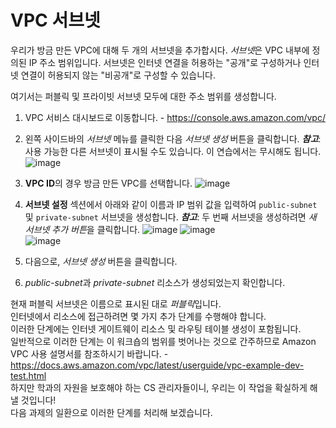 VPC 서브넷
=

우리가 방금 만든 VPC에 대해 두 개의 서브넷을 추가합시다.
*서브넷*은 VPC 내부에 정의된 IP 주소 범위입니다.
서브넷은 인터넷 연결을 허용하는 "공개"로 구성하거나 인터넷 연결이 허용되지 않는 "비공개"로 구성할 수 있습니다.

여기서는 퍼블릭 및 프라이빗 서브넷 모두에 대한 주소 범위를 생성합니다.

1. VPC 서비스 대시보드로 이동합니다. - https://console.aws.amazon.com/vpc/

2. 왼쪽 사이드바의 _서브넷_ 메뉴를 클릭한 다음 _서브넷 생성_ 버튼을 클릭합니다. **_참고_**: 사용 가능한 다른 서브넷이 표시될 수도 있습니다. 이 연습에서는 무시해도 됩니다.
   ![image](https://github.com/user-attachments/assets/41ad58ef-681f-4d5b-b0a6-7665a53265b5)

3. **VPC ID**의 경우 방금 만든 VPC를 선택합니다.
   ![image](https://github.com/user-attachments/assets/0975b518-00b2-4197-ba61-d809b5071d04)

4. **서브넷 설정** 섹션에서 아래와 같이 이름과 IP 범위 값을 입력하여 `public-subnet` 및 `private-subnet` 서브넷을 생성합니다. **_참고_**: 두 번째 서브넷을 생성하려면 *새 서브넷 추가 버튼*을 클릭합니다.
   ![image](https://github.com/user-attachments/assets/6d5ac6a1-0f47-4598-82cc-8148c4415c48)
   ![image](https://github.com/user-attachments/assets/44946479-87ba-44d7-b1fe-cd827dec7f1f)<br>
   ![image](https://github.com/user-attachments/assets/2e36be1a-f4ee-47d7-adc6-04bf36faae70)

5. 다음으로, _서브넷 생성_ 버튼을 클릭합니다.

6. *public-subnet*과 _private-subnet_ 리소스가 생성되었는지 확인합니다.

현재 퍼블릭 서브넷은 이름으로 표시된 대로 *퍼블릭*입니다.<br>
인터넷에서 리소스에 접근하려면 몇 가지 추가 단계를 수행해야 합니다.<br>
이러한 단계에는 인터넷 게이트웨이 리소스 및 라우팅 테이블 생성이 포함됩니다.<br>
일반적으로 이러한 단계는 이 워크숍의 범위를 벗어나는 것으로 간주하므로 Amazon VPC 사용 설명서를 참조하시기 바랍니다. - https://docs.aws.amazon.com/vpc/latest/userguide/vpc-example-dev-test.html <br>
하지만 학과의 자원을 보호해야 하는 CS 관리자들이니, 우리는 이 작업을 확실하게 해낼 것입니다!<br>
다음 과제의 일환으로 이러한 단계를 처리해 보겠습니다.

